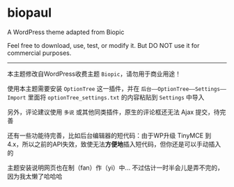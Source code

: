 biopaul
=======

A WordPress theme adapted from Biopic

Feel free to download, use, test, or modify it. But DO NOT use it for commercial purposes.


----------


本主题修改自WordPress收费主题 `Biopic`，请勿用于商业用途！

使用本主题需要安装 `OptionTree` 这一插件，并在 `后台——OptionTree——Settings——Import` 里面将 `optionTree_settings.txt` 的内容粘贴到 `Settings` 中导入

另外，评论建议使用 `多说` 或其他同类插件，原生的评论框还无法 Ajax 提交，待完善

还有一些功能待完善，比如后台编辑器的短代码：由于WP升级 TinyMCE 到 4.x，所以之前的API失效，致使无法**方便地**插入短代码，但你还是可以手动插入的

主题安装说明网页也在制（fan）作（yi）中... 不过估计一时半会儿是弄不完的，因为我太懒了哈哈哈